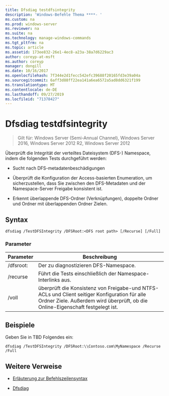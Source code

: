 ```yaml
---
title: Dfsdiag testdfsintegrity
description: 'Windows-Befehle Thema ****- '
ms.custom: na
ms.prod: windows-server
ms.reviewer: na
ms.suite: na
ms.technology: manage-windows-commands
ms.tgt_pltfrm: na
ms.topic: article
ms.assetid: 173ee832-26e1-4ec8-a23a-38a7d6229ac3
author: coreyp-at-msft
ms.author: coreyp
manager: dongill
ms.date: 10/16/2017
ms.openlocfilehash: 7f344e2d1fecc542efc39688f20165fd3e39a04a
ms.sourcegitcommit: 6aff3d88ff22ea141a6ea6572a5ad8dd6321f199
ms.translationtype: MT
ms.contentlocale: de-DE
ms.lasthandoff: 09/27/2019
ms.locfileid: "71378427"
---
```

# <a name="dfsdiag-testdfsintegrity"></a>Dfsdiag testdfsintegrity

>Gilt für: Windows Server (Semi-Annual Channel), Windows Server 2016, Windows Server 2012 R2, Windows Server 2012

Überprüft die Integrität der verteiltes Dateisystem \(DFS-\) Namespace, indem die folgenden Tests durchgeführt werden:  
  
-   Sucht nach DFS-metadatenbeschädigungen  
  
-   Überprüft die Konfiguration der Access\-basierten Enumeration, um sicherzustellen, dass Sie zwischen den DFS-Metadaten und der Namespace-Server Freigabe konsistent ist.  
  
-   Erkennt überlappende DFS-Ordner \(Verknüpfungen\), doppelte Ordner und Ordner mit überlappenden Ordner Zielen.  
  
  
  
## <a name="syntax"></a>Syntax  
  
```  
dfsdiag /TestDFSIntegrity /DFSRoot:<DFS root path> [/Recurse] [/Full]  
```  
  
### <a name="parameters"></a>Parameter  
  
|Parameter|Beschreibung|  
|-------|--------|  
|\/dfsroot:<DFS root path>|Der zu diagnostizieren DFS-Namespace.|  
|\/recurse|Führt die Tests einschließlich der Namespace-Interlinks aus.|  
|\/voll|überprüft die Konsistenz von Freigabe-und NTFS-ACLs und Client seitiger Konfiguration für alle Ordner Ziele. Außerdem wird überprüft, ob die Online-Eigenschaft festgelegt ist.|  
  
## <a name="BKMK_Examples"></a>Beispiele  
Geben Sie in TBD Folgendes ein:  
  
```  
dfsdiag /TestDFSIntegrity /DFSRoot:\\Contoso.com\MyNamespace /Recurse /Full  
```  
  
## <a name="additional-references"></a>Weitere Verweise  
  
-   [Erläuterung zur Befehlszeilensyntax](command-line-syntax-key.md)  
  
-   [Dfsdiag](dfsdiag.md)  
  

